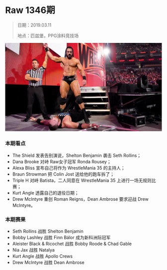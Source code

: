 # Raw 1346期

> 日期：2019.03.11
>
> 地点：匹兹堡，PPG涂料竞技场

![](head.jpg)

### 本期看点

- The Shield 发表告别演说，Shelton Benjamin 袭击 Seth Rollins；
- Dana Brooke 对峙 Raw女子冠军 Ronda Rousey；
- Alexa Bliss 宣布自己将作为 WrestleMania 35 的主持人；
- Braun Strowman 把 Colin Jost 送给他的跑车拆了；
- Triple H 对峙 Batista，二人同意在 WrestleMania 35 上进行一场无规则比赛；
- Kurt Angle 透露自己的退役日期；
- Drew McIntyre 重创 Roman Reigns，Dean Ambrose 要求迎战 Drew McIntyre。

### 本期赛果

- Seth Rollins 战胜 Shelton Benjamin
- Bobby Lashley 战胜 Finn Bálor 成为新科洲际冠军
- Aleister Black & Ricochet 战胜 Bobby Roode & Chad Gable
- Nia Jax 战胜 Natalya
- Kurt Angle 战胜 Apollo Crews
- Drew McIntyre 战胜 Dean Ambrose